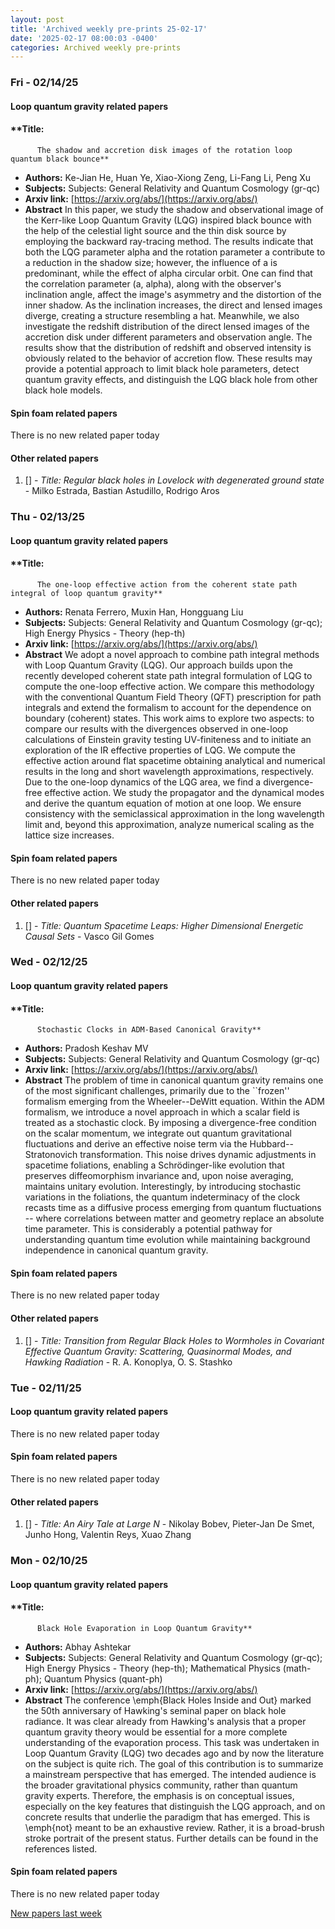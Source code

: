 ```yaml
---
layout: post
title: 'Archived weekly pre-prints 25-02-17'
date: '2025-02-17 08:00:03 -0400'
categories: Archived weekly pre-prints
---
```



### Fri - 02/14/25

#### Loop quantum gravity related papers

#### **Title:
          The shadow and accretion disk images of the rotation loop quantum black bounce**
 - **Authors:** Ke-Jian He, Huan Ye, Xiao-Xiong Zeng, Li-Fang Li, Peng Xu
 - **Subjects:** Subjects:
General Relativity and Quantum Cosmology (gr-qc)
 - **Arxiv link:** [https://arxiv.org/abs/](https://arxiv.org/abs/)
 - **Abstract**
 In this paper, we study the shadow and observational image of the Kerr-like Loop Quantum Gravity (LQG) inspired black bounce with the help of the celestial light source and the thin disk source by employing the backward ray-tracing method. The results indicate that both the LQG parameter alpha and the rotation parameter a contribute to a reduction in the shadow size; however, the influence of a is predominant, while the effect of alpha circular orbit. One can find that the correlation parameter (a, alpha), along with the observer's inclination angle, affect the image's asymmetry and the distortion of the inner shadow. As the inclination increases, the direct and lensed images diverge, creating a structure resembling a hat. Meanwhile, we also investigate the redshift distribution of the direct lensed images of the accretion disk under different parameters and observation angle. The results show that the distribution of redshift and observed intensity is obviously related to the behavior of accretion flow. These results may provide a potential approach to limit black hole parameters, detect quantum gravity effects, and distinguish the LQG black hole from other black hole models. 

#### Spin foam related papers

There is no new related paper today 



#### Other related papers

1. [[]](https://arxiv.org/abs/) - *Title:
          Regular black holes in Lovelock with degenerated ground state* - Milko Estrada, Bastian Astudillo, Rodrigo Aros



### Thu - 02/13/25

#### Loop quantum gravity related papers

#### **Title:
          The one-loop effective action from the coherent state path integral of loop quantum gravity**
 - **Authors:** Renata Ferrero, Muxin Han, Hongguang Liu
 - **Subjects:** Subjects:
General Relativity and Quantum Cosmology (gr-qc); High Energy Physics - Theory (hep-th)
 - **Arxiv link:** [https://arxiv.org/abs/](https://arxiv.org/abs/)
 - **Abstract**
 We adopt a novel approach to combine path integral methods with Loop Quantum Gravity (LQG). Our approach builds upon the recently developed coherent state path integral formulation of LQG to compute the one-loop effective action. We compare this methodology with the conventional Quantum Field Theory (QFT) prescription for path integrals and extend the formalism to account for the dependence on boundary (coherent) states. This work aims to explore two aspects: to compare our results with the divergences observed in one-loop calculations of Einstein gravity testing UV-finiteness and to initiate an exploration of the IR effective properties of LQG. We compute the effective action around flat spacetime obtaining analytical and numerical results in the long and short wavelength approximations, respectively. Due to the one-loop dynamics of the LQG area, we find a divergence-free effective action. We study the propagator and the dynamical modes and derive the quantum equation of motion at one loop. We ensure consistency with the semiclassical approximation in the long wavelength limit and, beyond this approximation, analyze numerical scaling as the lattice size increases. 

#### Spin foam related papers

There is no new related paper today 



#### Other related papers

1. [[]](https://arxiv.org/abs/) - *Title:
          Quantum Spacetime Leaps: Higher Dimensional Energetic Causal Sets* - Vasco Gil Gomes



### Wed - 02/12/25

#### Loop quantum gravity related papers

#### **Title:
          Stochastic Clocks in ADM-Based Canonical Gravity**
 - **Authors:** Pradosh Keshav MV
 - **Subjects:** Subjects:
General Relativity and Quantum Cosmology (gr-qc)
 - **Arxiv link:** [https://arxiv.org/abs/](https://arxiv.org/abs/)
 - **Abstract**
 The problem of time in canonical quantum gravity remains one of the most significant challenges, primarily due to the ``frozen'' formalism emerging from the Wheeler--DeWitt equation. Within the ADM formalism, we introduce a novel approach in which a scalar field is treated as a stochastic clock. By imposing a divergence-free condition on the scalar momentum, we integrate out quantum gravitational fluctuations and derive an effective noise term via the Hubbard--Stratonovich transformation. This noise drives dynamic adjustments in spacetime foliations, enabling a Schrödinger-like evolution that preserves diffeomorphism invariance and, upon noise averaging, maintains unitary evolution. Interestingly, by introducing stochastic variations in the foliations, the quantum indeterminacy of the clock recasts time as a diffusive process emerging from quantum fluctuations -- where correlations between matter and geometry replace an absolute time parameter. This is considerably a potential pathway for understanding quantum time evolution while maintaining background independence in canonical quantum gravity. 

#### Spin foam related papers

There is no new related paper today 



#### Other related papers

1. [[]](https://arxiv.org/abs/) - *Title:
          Transition from Regular Black Holes to Wormholes in Covariant Effective Quantum Gravity: Scattering, Quasinormal Modes, and Hawking Radiation* - R. A. Konoplya, O. S. Stashko



### Tue - 02/11/25

#### Loop quantum gravity related papers

There is no new related paper today 

#### Spin foam related papers

There is no new related paper today 



#### Other related papers

1. [[]](https://arxiv.org/abs/) - *Title:
          An Airy Tale at Large $N$* - Nikolay Bobev, Pieter-Jan De Smet, Junho Hong, Valentin Reys, Xuao Zhang



### Mon - 02/10/25

#### Loop quantum gravity related papers

#### **Title:
          Black Hole Evaporation in Loop Quantum Gravity**
 - **Authors:** Abhay Ashtekar
 - **Subjects:** Subjects:
General Relativity and Quantum Cosmology (gr-qc); High Energy Physics - Theory (hep-th); Mathematical Physics (math-ph); Quantum Physics (quant-ph)
 - **Arxiv link:** [https://arxiv.org/abs/](https://arxiv.org/abs/)
 - **Abstract**
 The conference \emph{Black Holes Inside and Out} marked the 50th anniversary of Hawking's seminal paper on black hole radiance. It was clear already from Hawking's analysis that a proper quantum gravity theory would be essential for a more complete understanding of the evaporation process. This task was undertaken in Loop Quantum Gravity (LQG) two decades ago and by now the literature on the subject is quite rich. The goal of this contribution is to summarize a mainstream perspective that has emerged. The intended audience is the broader gravitational physics community, rather than quantum gravity experts. Therefore, the emphasis is on conceptual issues, especially on the key features that distinguish the LQG approach, and on concrete results that underlie the paradigm that has emerged. This is \emph{not} meant to be an exhaustive review. Rather, it is a broad-brush stroke portrait of the present status. Further details can be found in the references listed. 

#### Spin foam related papers

There is no new related paper today 




[New papers last week]({{site.url}}/archived/weekly/pre-prints/2025/02/10/archived_weekly_papers.html)